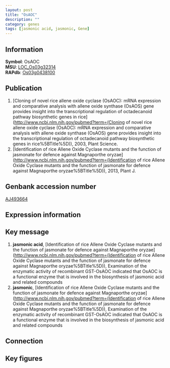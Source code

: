 ```yaml
---
layout: post
title: "OsAOC"
description: ""
category: genes
tags: [jasmonic acid, jasmonic, Gene]
---
```


## Information
__Symbol__: OsAOC  
__MSU__: [LOC_Os03g32314](http://rice.plantbiology.msu.edu/cgi-bin/ORF_infopage.cgi?orf=LOC_Os03g32314)  
__RAPdb__: [Os03g0438100](http://rapdb.dna.affrc.go.jp/viewer/gbrowse_details/irgsp1?name=Os03g0438100)  

## Publication
1. [Cloning of novel rice allene oxide cyclase (OsAOC): mRNA expression and comparative analysis with allene oxide synthase (OsAOS) gene provides insight into the transcriptional regulation of octadecanoid pathway biosynthetic genes in rice](http://www.ncbi.nlm.nih.gov/pubmed?term=(Cloning of novel rice allene oxide cyclase (OsAOC): mRNA expression and comparative analysis with allene oxide synthase (OsAOS) gene provides insight into the transcriptional regulation of octadecanoid pathway biosynthetic genes in rice%5BTitle%5D)), 2003, Plant Science.
2. [Identification of rice Allene Oxide Cyclase mutants and the function of jasmonate for defence against Magnaporthe oryzae](http://www.ncbi.nlm.nih.gov/pubmed?term=(Identification of rice Allene Oxide Cyclase mutants and the function of jasmonate for defence against Magnaporthe oryzae%5BTitle%5D)), 2013, Plant J.

## Genbank accession number
[AJ493664](http://www.ncbi.nlm.nih.gov/nuccore/AJ493664)

## Expression information

## Key message
1. __jasmonic acid__, [Identification of rice Allene Oxide Cyclase mutants and the function of jasmonate for defence against Magnaporthe oryzae](http://www.ncbi.nlm.nih.gov/pubmed?term=(Identification of rice Allene Oxide Cyclase mutants and the function of jasmonate for defence against Magnaporthe oryzae%5BTitle%5D)),  Examination of the enzymatic activity of recombinant GST-OsAOC indicated that OsAOC is a functional enzyme that is involved in the biosynthesis of jasmonic acid and related compounds
2. __jasmonic__, [Identification of rice Allene Oxide Cyclase mutants and the function of jasmonate for defence against Magnaporthe oryzae](http://www.ncbi.nlm.nih.gov/pubmed?term=(Identification of rice Allene Oxide Cyclase mutants and the function of jasmonate for defence against Magnaporthe oryzae%5BTitle%5D)),  Examination of the enzymatic activity of recombinant GST-OsAOC indicated that OsAOC is a functional enzyme that is involved in the biosynthesis of jasmonic acid and related compounds

## Connection

## Key figures


